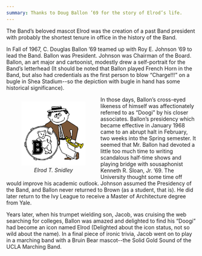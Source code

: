 ```yaml
---
summary: Thanks to Doug Ballon ’69 for the story of Elrod’s life.
---
```


The Band’s beloved mascot Elrod was the creation of a past Band president with probably the shortest tenure in office in the history of the Band.

In Fall of 1967, C. Douglas Ballon ’69 teamed up with Roy E. Johnson ’69 to lead the Band. Ballon was President. Johnson was Chairman of the Board. Ballon, an art major and cartoonist, modestly drew a self-portrait for the Band’s letterhead (It should be noted that Ballon played French Horn in the Band, but also had credentials as the first person to blow “Charge!!!” on a bugle in Shea Stadium--so the depiction with bugle in hand has some historical significance).

<figure class="my-2 me-3" style="float: left">
    <img alt="Elrod Snidley" src="/assets/images/hd_elrod.png" width=169 height=169>
    <figcaption style="text-align: center; font-style: italic">Elrod T. Snidley</figcaption>
</figure>

In those days, Ballon’s cross-eyed likeness of himself was affectionately referred to as “Doogi” by his closer associates. Ballon’s presidency which became effective in January 1968 came to an abrupt halt in February, two weeks into the Spring semester. It seemed that Mr. Ballon had devoted a little too much time to writing scandalous half-time shows and playing bridge with sousaphonist Kenneth R. Sloan, Jr. ’69. The University thought some time off would improve his academic outlook. Johnson assumed the Presidency of the Band, and Ballon never returned to Brown (as a student, that is). He did later return to the Ivy League to receive a Master of Architecture degree from Yale.

Years later, when his trumpet wielding son, Jacob, was cruising the web searching for colleges, Ballon was amazed and delighted to find his “Doogi” had become an icon named Elrod (Delighted about the icon status, not so wild about the name). In a final piece of ironic trivia, Jacob went on to play in a marching band with a Bruin Bear mascot--the Solid Gold Sound of the UCLA Marching Band.
